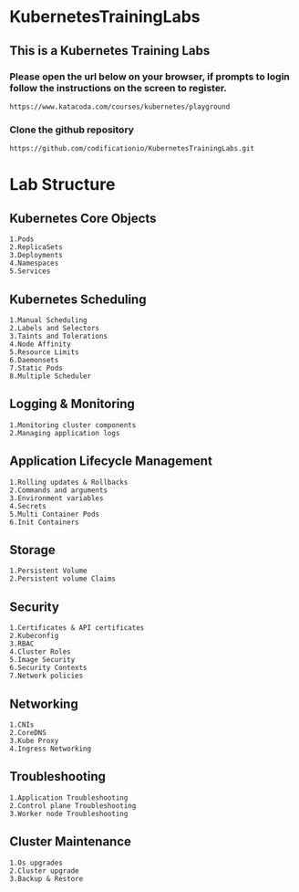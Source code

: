 # KubernetesTrainingLabs
## This is a Kubernetes Training Labs

### Please open the url below on your browser, if prompts to login follow the instructions on the screen to register.
```
https://www.katacoda.com/courses/kubernetes/playground
```

### Clone the github repository
```
https://github.com/codificationio/KubernetesTrainingLabs.git
```

# Lab Structure

## Kubernetes Core Objects
```
1.Pods
2.ReplicaSets
3.Deployments
4.Namespaces
5.Services
```

## Kubernetes Scheduling
```
1.Manual Scheduling
2.Labels and Selectors
3.Taints and Tolerations
4.Node Affinity
5.Resource Limits
6.Daemonsets
7.Static Pods
8.Multiple Scheduler
```

## Logging & Monitoring
```
1.Monitoring cluster components
2.Managing application logs
```

## Application Lifecycle Management
```
1.Rolling updates & Rollbacks
2.Commands and arguments
3.Environment variables
4.Secrets
5.Multi Container Pods
6.Init Containers
```

## Storage
```
1.Persistent Volume
2.Persistent volume Claims
```

## Security
```
1.Certificates & API certificates
2.Kubeconfig
3.RBAC
4.Cluster Roles
5.Image Security
6.Security Contexts
7.Network policies
```

## Networking
```
1.CNIs
2.CoreDNS
3.Kube Proxy
4.Ingress Networking
```

## Troubleshooting
```
1.Application Troubleshooting
2.Control plane Troubleshooting
3.Worker node Troubleshooting
```

## Cluster Maintenance
```
1.Os upgrades
2.Cluster upgrade
3.Backup & Restore
```